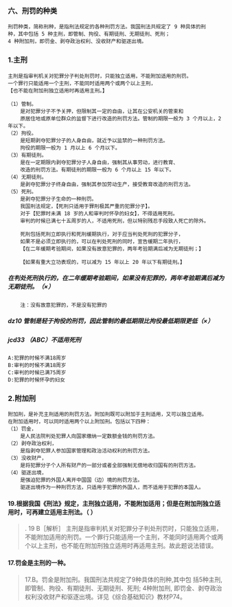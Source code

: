 ### 六、刑罚的种类
    刑罚种类，简称刑种，是指刑法规定的各种刑罚方法。我国刑法共规定了 9 种具体的刑
    种，其中包括 5 种主刑，即管制、拘役、有期徒刑、无期徒刑、死刑；
    4 种附加刑，即罚金、剥夺政治权利、没收财产和驱逐出境。
    
### 1.主刑
    主刑是指审判机关对犯罪分子判处刑罚时，只能独立适用，不能附加适用的刑罚。
    一个罪行只能适用一个主刑，不能同时适用两个或两个以上主刑，
    【也不能在附加刑独立适用时再适用主刑。】
        
    （1）管制。
        是对犯罪分子不予关押，但限制其一定的自由，让其在公安机关的管束和
        原居住地或原单位群众的监督下进行改造的刑罚方法。管制的期限一般为 3 个月以上，2 年以下。
    （2）拘役。
        是短期剥夺犯罪分子的人身自由，就近予以监禁的一种刑罚方法。
        拘役的期限一般为 1 月以上 6 个月以下。
    （3）有期徒刑。
        是在一定期限内剥夺犯罪分子人身自由，强制其从事劳动，进行教育、
        改造的刑罚方法。有期徒刑的期限一般为 6 个月以上 15 年以下。
    （4）无期徒刑。
        是剥夺犯罪分子终身自由，强制其参加劳动生产，接受教育改造的刑罚方法。
    （5）死刑。
        是剥夺犯罪分子生命的一种刑罚。
        我国刑法规定，【死刑只适用于罪刑极其严重的犯罪分子】。
        对于【犯罪时未满 18 岁的人和审判时怀孕的妇女】，不得适用死刑。
        审判的时候已满七十五周岁的人，不适用死刑，但以特别残忍手段致人死亡的除外。
        
        死刑包括死刑立即执行和死刑缓期执行，对于应当判处死刑的犯罪分子，
        如果不是必须立即执行的，可以在判处死刑的同时，宣告缓期二年执行，
        【在二年缓期考验期间，如果没有故意犯罪的，两年考验期满后减为无期徒刑；】
        
        【如果有重大立功表现的，可以减为 15 年以上 20 年以下有期徒刑。】
    
##### 在判处死刑执行的，在二年缓期考验期间，如果没有犯罪的，两年考验期满后减为无期徒刑。（×）
        注：没有故意犯罪的，不是没有犯罪的


##### dz10 管制是轻于拘役的刑罚，因此管制的最低期限比拘役最低期限更低（×）


##### jcd33 （ABC）不适用死刑
    A:犯罪的时候不满18周岁
    B:审判的时候不满18周岁
    C:审判的时候已满75周岁
    D:犯罪的时候怀孕的妇女


### 2.附加刑
    附加刑，是补充主刑适用的刑罚方法。附加刑既可以附加于主刑适用，又可以独立适用。
    在附加适用时，可以同时适用两个以上附加刑。包括以下四种：
    （1）罚金，
        是人民法院判处犯罪人向国家缴纳一定数额金钱的刑罚方法。
    （2）剥夺政治权利，
        是指剥夺犯罪人参加国家管理和政治活动权利的刑罚方法。
    （3）没收财产，
        是将犯罪分子个人所有财产的一部分或者全部强制无偿地收归国有的刑罚方法。
    （4）驱逐出境，
        是强迫犯罪的外国人离开中国国（边）境的刑罚方法。
        驱逐出境作为一种刑罚方法，只适用于犯罪的外国人，而不适用于犯罪的本国人。

#### 19.根据我国《刑法》规定，主刑独立适用，不能附加适用；但是在附加刑独立适用时，可再建立适用主刑法。（ ）
>   . 19 B［解析］ 主刑是指审判机关对犯罪分子判处刑罚时，只能独立适用，不能附加适用的刑罚。一个罪行只能适用一个主刑，不能同时适用两个或两个以上主刑，也不能在附加刑独立适用时再适用主刑。故此题说法错误。

#### 17.罚金是主刑的一种。
>   17.B。罚金是附加刑。我国刑法共规定了9种具体的刑种,其中包
    括5种主刑,
        即管制、拘役、有期徒刑、无期徒刑、死刑;
    4种附加刑,
        即罚金、剥夺政治权利没收财产和驱逐出境。详见《综合基础知识》教材P74。















